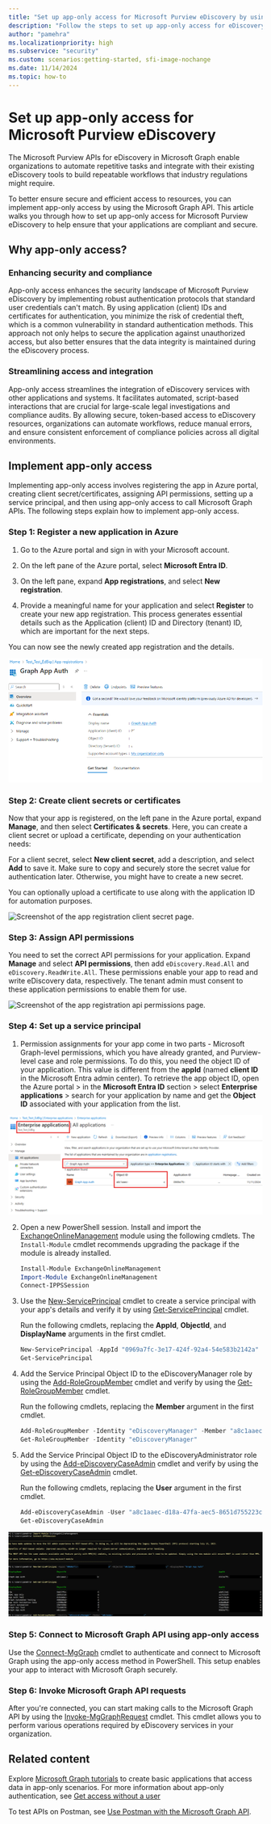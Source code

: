```yaml
---
title: "Set up app-only access for Microsoft Purview eDiscovery by using Microsoft Graph APIs"
description: "Follow the steps to set up app-only access for eDiscovery Microsoft Graph APIs."
author: "pamehra"
ms.localizationpriority: high
ms.subservice: "security"
ms.custom: scenarios:getting-started, sfi-image-nochange
ms.date: 11/14/2024
ms.topic: how-to
---
```


# Set up app-only access for Microsoft Purview eDiscovery 

The Microsoft Purview APIs for eDiscovery in Microsoft Graph enable organizations to automate repetitive tasks and integrate with their existing eDiscovery tools to build repeatable workflows that industry regulations might require.

To better ensure secure and efficient access to resources, you can implement app-only access by using the Microsoft Graph API. This article walks you through how to set up app-only access for Microsoft Purview eDiscovery to help ensure that your applications are compliant and secure.

## Why app-only access?

### Enhancing security and compliance

App-only access enhances the security landscape of Microsoft Purview eDiscovery by implementing robust authentication protocols that standard user credentials can't match. By using application (client) IDs and certificates for authentication, you minimize the risk of credential theft, which is a common vulnerability in standard authentication methods. This approach not only helps to secure the application against unauthorized access, but also better ensures that the data integrity is maintained during the eDiscovery process.

### Streamlining access and integration

App-only access streamlines the integration of eDiscovery services with other applications and systems. It facilitates automated, script-based interactions that are crucial for large-scale legal investigations and compliance audits. By allowing secure, token-based access to eDiscovery resources, organizations can automate workflows, reduce manual errors, and ensure consistent enforcement of compliance policies across all digital environments.

## Implement app-only access

Implementing app-only access involves registering the app in Azure portal, creating client secret/certificates, assigning API permissions, setting up a service principal, and then using app-only access to call Microsoft Graph APIs. The following steps explain how to implement app-only access.

### Step 1: Register a new application in Azure

1. Go to the Azure portal and sign in with your Microsoft account.

2. On the left pane of the Azure portal, select **Microsoft Entra ID**.

3. On the left pane, expand **App registrations**, and select **New registration**.

4. Provide a meaningful name for your application and select **Register** to create your new app registration. This process generates essential details such as the Application (client) ID and Directory (tenant) ID, which are important for the next steps.

You can now see the newly created app registration and the details.

![Screenshot of the app registration page.](images/security-ediscovery-appauthsetup-step1.png)

### Step 2: Create client secrets or certificates

Now that your app is registered, on the left pane in the Azure portal, expand **Manage**, and then select **Certificates & secrets**. Here, you can create a client secret or upload a certificate, depending on your authentication needs:

For a client secret, select **New client secret**, add a description, and select **Add** to save it. Make sure to copy and securely store the secret value for authentication later. Otherwise, you might have to create a new secret.

You can optionally upload a certificate to use along with the application ID for automation purposes.

![Screenshot of the app registration client secret page.](images/security-ediscovery-appauthsetup-step2.png)

### Step 3: Assign API permissions

You need to set the correct API permissions for your application. Expand **Manage** and select **API permissions**, then add `eDiscovery.Read.All` and `eDiscovery.ReadWrite.All`. These permissions enable your app to read and write eDiscovery data, respectively. The tenant admin must consent to these application permissions to enable them for use.

![Screenshot of the app registration api permissions page.](images/security-ediscovery-appauthsetup-step3.png)

### Step 4: Set up a service principal

1. Permission assignments for your app come in two parts - Microsoft Graph-level permissions, which you have already granted, and Purview-level case and role permissions. To do this, you need the object ID of your application. This value is different from the **appId** (named **client ID** in the Microsoft Entra admin center). To retrieve the app object ID, open the Azure portal > in the **Microsoft Entra ID** section > select **Enterprise applications** > search for your application by name and get the **Object ID** associated with your application from the list.

![Screenshot of the enterprise applications page.](images/security-ediscovery-appauthsetup-step4_1.png)

2. Open a new PowerShell session. Install and import the [ExchangeOnlineManagement](https://www.powershellgallery.com/packages/ExchangeOnlineManagement) module using the following cmdlets. The `Install-Module` cmdlet recommends upgrading the package if the module is already installed.

    ```powershell
    Install-Module ExchangeOnlineManagement
    Import-Module ExchangeOnlineManagement
    Connect-IPPSSession
    ```

3. Use the [New-ServicePrincipal](/powershell/module/exchange/new-serviceprincipal) cmdlet to create a service principal with your app's details and verify it by using [Get-ServicePrincipal](/powershell/module/exchange/get-serviceprincipal) cmdlet.  
  
    Run the following cmdlets, replacing the **AppId**, **ObjectId**, and **DisplayName** arguments in the first cmdlet.

    ```powershell
    New-ServicePrincipal -AppId "0969a7fc-3e17-424f-92a4-54e583b2142a" -ObjectId "a8c1aaec-d18a-47fa-aec5-8651d755223c" -DisplayName "Graph App Auth"
    Get-ServicePrincipal
    ```

4. Add the Service Principal Object ID to the eDiscoveryManager role by using the [Add-RoleGroupMember](/powershell/module/exchange/add-rolegroupmember) cmdlet and verify by using the [Get-RoleGroupMember](/powershell/module/exchange/get-rolegroupmember) cmdlet.

    Run the following cmdlets, replacing the **Member** argument in the first cmdlet.

    ```powershell
    Add-RoleGroupMember -Identity "eDiscoveryManager" -Member "a8c1aaec-d18a-47fa-aec5-8651d755223c"
    Get-RoleGroupMember -Identity "eDiscoveryManager"
    ```

5. Add the Service Principal Object ID to the eDiscoveryAdministrator role by using the [Add-eDiscoveryCaseAdmin](/powershell/module/exchange/add-ediscoverycaseadmin) cmdlet and verify by using the [Get-eDiscoveryCaseAdmin](/powershell/module/exchange/get-ediscoverycaseadmin) cmdlet.

    Run the following cmdlets, replacing the **User** argument in the first cmdlet.

    ```powershell
    Add-eDiscoveryCaseAdmin -User "a8c1aaec-d18a-47fa-aec5-8651d755223c"
    Get-eDiscoveryCaseAdmin
    ```

![Screenshot of the exchange online shell.](images/security-ediscovery-appauthsetup-step4_2.png)

### Step 5: Connect to Microsoft Graph API using app-only access

Use the [Connect-MgGraph](/powershell/module/microsoft.graph.authentication/connect-mggraph) cmdlet to authenticate and connect to Microsoft Graph using the app-only access method in PowerShell. This setup enables your app to interact with Microsoft Graph securely.

### Step 6: Invoke Microsoft Graph API requests

After you're connected, you can start making calls to the Microsoft Graph API by using the [Invoke-MgGraphRequest](/powershell/module/microsoft.graph.authentication/invoke-mggraphrequest) cmdlet. This cmdlet allows you to perform various operations required by eDiscovery services in your organization.

## Related content

Explore [Microsoft Graph tutorials](/graph/tutorials) to create basic applications that access data in app-only scenarios. For more information about app-only authentication, see [Get access without a user](/graph/auth-v2-service)

To test APIs on Postman, see [Use Postman with the Microsoft Graph API](/graph/use-postman).
